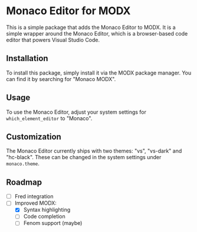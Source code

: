 # Monaco Editor for MODX

This is a simple package that adds the Monaco Editor to MODX. It is a simple wrapper around the Monaco Editor, 
which is a browser-based code editor that powers Visual Studio Code. 

## Installation

To install this package, simply install it via the MODX package manager. You can find it by searching for "Monaco MODX".

## Usage

To use the Monaco Editor, adjust your system settings for `which_element_editor` to "Monaco". 

## Customization

The Monaco Editor currently ships with two themes: "vs", "vs-dark" and "hc-black". These can be changed in the system 
settings under `monaco.theme`.

## Roadmap

- [ ] Fred integration
- [ ] Improved MODX:
  - [X] Syntax highlighting
  - [ ] Code completion
  - [ ] Fenom support (maybe)